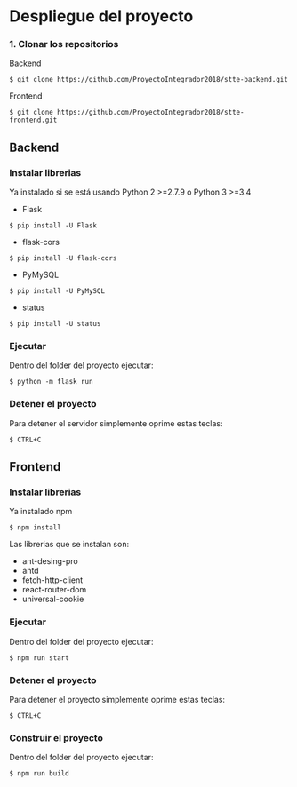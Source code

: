 # Despliegue del proyecto

### 1. Clonar los repositorios
Backend
```
$ git clone https://github.com/ProyectoIntegrador2018/stte-backend.git
```

Frontend
```
$ git clone https://github.com/ProyectoIntegrador2018/stte-frontend.git
```

## Backend

### Instalar librerias  

Ya instalado si se está usando Python 2 >=2.7.9 o Python 3 >=3.4
* Flask
```
$ pip install -U Flask
```
* flask-cors
```
$ pip install -U flask-cors
```
* PyMySQL
```
$ pip install -U PyMySQL
```
* status
```
$ pip install -U status
```
### Ejecutar

Dentro del folder del proyecto ejecutar:
```
$ python -m flask run
```

### Detener el proyecto
Para detener el servidor simplemente oprime estas teclas:
```
$ CTRL+C
```

## Frontend

### Instalar librerias  

Ya instalado npm
```
$ npm install
```

Las librerias que se instalan son:
* ant-desing-pro
* antd
* fetch-http-client
* react-router-dom
* universal-cookie

### Ejecutar

Dentro del folder del proyecto ejecutar:
```
$ npm run start
```

### Detener el proyecto
Para detener el proyecto simplemente oprime estas teclas:
```
$ CTRL+C
```

### Construir el proyecto
Dentro del folder del proyecto ejecutar:
```
$ npm run build
```

